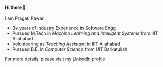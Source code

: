 #### Hi there :bell:

I am Pragati Pawar. 
* 3+ years of Industry Experience in Software Engg
* Pursued M.Tech in *Machine Learning and Intelligent Systems* from IIIT Allahabad
* Volunteering as *Teaching Assistant* in IIIT Allahabad
* Pursued B.E. in *Computer Science* from UIT Barkatullah.

For more details, please visit my [LinkedIn profile](https://www.linkedin.com/in/pragati21pawar)
